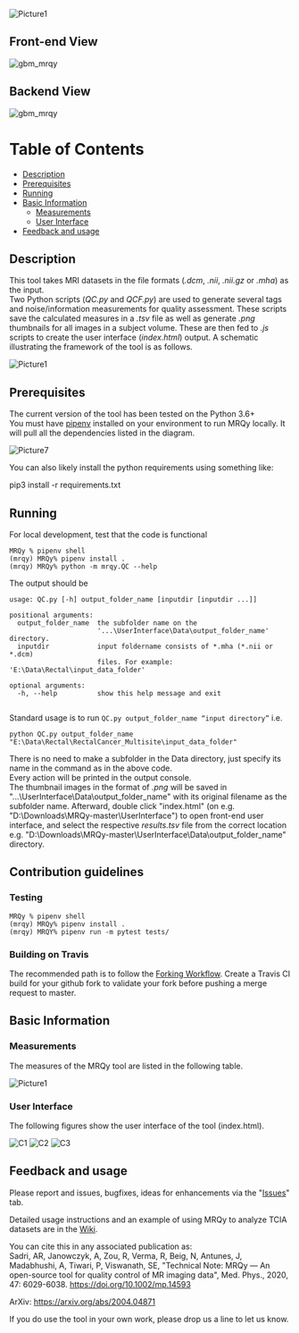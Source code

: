 ![Picture1](https://user-images.githubusercontent.com/50635618/77593997-b1492a00-6ecb-11ea-939c-c8962f371e5a.png)

## Front-end View
![gbm_mrqy](https://user-images.githubusercontent.com/50635618/77496601-b6519f00-6e21-11ea-8f52-16f33d4c66cc.gif)

## Backend View
![gbm_mrqy](https://user-images.githubusercontent.com/50635618/77506445-43095680-6e3c-11ea-9376-7be6f7cdc5d8.gif)



# Table of Contents
- [Description](#description)
- [Prerequisites](#prerequisites)
- [Running](#running)
- [Basic Information](#basic-information)
  * [Measurements](#measurements)
  * [User Interface](#user-interface)
- [Feedback and usage](#feedback-and-usage)





## Description


This tool takes MRI datasets in the file formats (_.dcm_, _.nii_, _.nii.gz_ or _.mha_) as the input. \
Two Python scripts (_QC.py_ and _QCF.py_) are used to generate several tags and noise/information measurements for quality assessment. These scripts save the calculated measures in a  _.tsv_ file as well as generate _.png_ thumbnails for all images in a subject volume. These are then fed to _.js_ scripts to create the user interface (_index.html_) output. A schematic illustrating the framework of the tool is as follows.



![Picture1](https://user-images.githubusercontent.com/50635618/76675455-07df6b80-6590-11ea-85f7-13b71a9a1ec3.png)





## Prerequisites

The current version of the tool has been tested on the Python 3.6+  
You must have [pipenv](https://pipenv-fork.readthedocs.io/en/latest/basics.html) installed on your environment to run MRQy locally. It will pull all the dependencies listed in the diagram.

![Picture7](https://user-images.githubusercontent.com/50635618/76580525-a2638000-64a6-11ea-8a37-38e95c4693c3.png)

You can also likely install the python requirements using something like:

pip3 install -r requirements.txt

## Running

For local development, test that the code is functional
```
MRQy % pipenv shell
(mrqy) MRQy% pipenv install .
(mrqy) MRQy% python -m mrqy.QC --help

```
The output should be 
```
usage: QC.py [-h] output_folder_name [inputdir [inputdir ...]]

positional arguments:
  output_folder_name  the subfolder name on the
                      '...\UserInterface\Data\output_folder_name' directory.
  inputdir            input foldername consists of *.mha (*.nii or *.dcm)
                      files. For example: 'E:\Data\Rectal\input_data_folder'

optional arguments:
  -h, --help          show this help message and exit
  
```
Standard usage is to run ``` QC.py output_folder_name “input directory” ``` i.e. 

```
python QC.py output_folder_name "E:\Data\Rectal\RectalCancer_Multisite\input_data_folder"

```
There is no need to make a subfolder in the Data directory, just specify its name in the command as in the above code.\
Every action will be printed in the output console. \
The thumbnail images in the format of _.png_ will be saved in "...\UserInterface\Data\output_folder_name" with its original filename as the subfolder name. Afterward, double click "index.html" (on e.g. "D:\Downloads\MRQy-master\UserInterface") to open front-end user interface, and select the respective _results.tsv_ file from the correct location e.g. "D:\Downloads\MRQy-master\UserInterface\Data\output_folder_name" directory.

## Contribution guidelines

### Testing

```
MRQy % pipenv shell
(mrqy) MRQy% pipenv install .
(mrqy) MRQY% pipenv run -m pytest tests/
```

### Building on Travis
The recommended path is to follow the [Forking Workflow](https://www.atlassian.com/git/tutorials/comparing-workflows/forking-workflow). Create a Travis CI build for your github fork to validate your fork before pushing a merge request to master.


## Basic Information 

### Measurements

The measures of the MRQy tool are listed in the following table.

![Picture1](https://user-images.githubusercontent.com/50635618/76733243-cb9a3f80-6736-11ea-8100-a1bdb6f60d3f.png)


### User Interface

The following figures show the user interface of the tool (index.html). 

![C1](https://user-images.githubusercontent.com/50635618/78467306-3ce76580-76d9-11ea-8dbd-d43f82cd29a6.PNG)
![C2](https://user-images.githubusercontent.com/50635618/78467302-3bb63880-76d9-11ea-84ff-ce44f5f8a822.PNG)
![C3](https://user-images.githubusercontent.com/50635618/78467305-3ce76580-76d9-11ea-96a8-7574042c14c6.PNG)

## Feedback and usage

Please report and issues, bugfixes, ideas for enhancements via the "[Issues](https://github.com/ccipd/MRQy/issues)" tab.

Detailed usage instructions and an example of using MRQy to analyze TCIA datasets are in the [Wiki](https://github.com/ccipd/MRQy/wiki).

You can cite this in any associated publication as:  
Sadri, AR, Janowczyk, A, Zou, R, Verma, R, Beig, N, Antunes, J, Madabhushi, A, Tiwari, P, Viswanath, SE, "Technical Note: MRQy — An open-source tool for quality control of MR imaging data", Med. Phys., 2020, 47: 6029-6038. https://doi.org/10.1002/mp.14593

ArXiv: https://arxiv.org/abs/2004.04871

If you do use the tool in your own work, please drop us a line to let us know.
